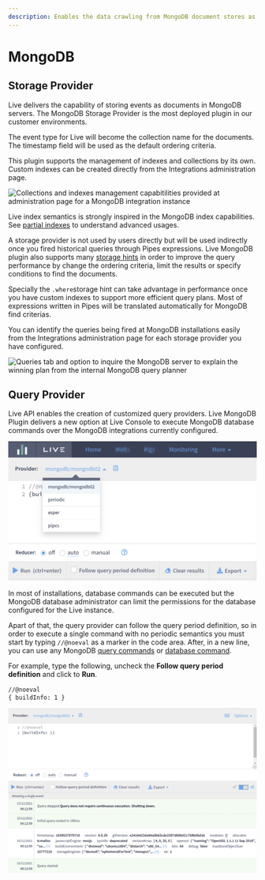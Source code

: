 ```yaml
---
description: Enables the data crawling from MongoDB document stores as events
---
```


# MongoDB

## Storage Provider

Live delivers the capability of storing events as documents in MongoDB servers. The MongoDB Storage Provider is the most deployed plugin in our customer environments.

The event type for Live will become the collection name for the documents. The timestamp field will be used as the default ordering criteria.&#x20;

This plugin supports the management of indexes and collections by its own. Custom indexes can be created directly from the Integrations administration page.

![Collections and indexes management capabitilities provided at administration page for a MongoDB integration instance](../.gitbook/assets/Screenshot\_select-area\_20211215004046.png)

Live index semantics is strongly inspired in the MongoDB index capabilities. See [partial indexes](../features/partial-indexes.md#mongodb) to understand advanced usages.

A storage provider is not used by users directly but will be used indirectly once you fired historical queries through Pipes expressions. Live MongoDB plugin also supports many [storage hints](../pipes-queries/storage-hints.md) in order to improve the query performance by change the ordering criteria, limit the results or specify conditions to find the documents.

Specially the `.where`storage hint can take advantage in performance once you have custom indexes to support more efficient query plans. Most of expressions written in Pipes will be translated automatically for MongoDB find criterias.

You can identify the queries being fired at MongoDB installations easily from the Integrations administration page for each storage provider you have configured.

![Queries tab and option to inquire the MongoDB server to explain the winning plan from the internal MongoDB query planner](../.gitbook/assets/Screenshot\_select-area\_20211215003805.png)

## Query Provider

Live API enables the creation of customized query providers. Live MongoDB Plugin delivers a new option at Live Console to execute MongoDB database commands over the MongoDB integrations currently configured.

![Dropdown at Live Console list all MongoDB integrations available to execute commands](<../.gitbook/assets/image (140).png>)

In most of installations, database commands can be executed but the MongoDB database administrator can limit the permissions for the database configured for the Live instance.&#x20;

Apart of that, the query provider can follow the query period definition, so in order to execute a single command with no periodic semantics you must start by typing `//@noeval` as a marker in the code area. After, in a new line, you can use any MongoDB [query commands](https://www.mongodb.com/docs/v4.2/reference/command/nav-crud/) or [database command](https://docs.mongodb.com/v4.2/tutorial/use-database-commands/).

For example, type the following, uncheck the **Follow query period definition** and click to **Run**.

```
//@noeval
{ buildInfo: 1 }
```

![Example of execution of the buildInfo database command using MongoDB Query Provider](<../.gitbook/assets/image (18).png>)
